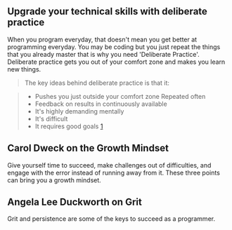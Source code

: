 ## Upgrade your technical skills with deliberate practice

When you program everyday, that doesn't mean you get better at programming everyday. You may be coding but you just repeat the things that you already master that is why you need 'Deliberate Practice'. Deliberate practice gets you out of your comfort zone and makes you learn new things. 

> The key ideas behind deliberate practice is that it:

> * Pushes you just outside your comfort zone
Repeated often
> * Feedback on results in continuously available
> * It's highly demanding mentally
> * It's difficult
> * It requires good goals [1]



## Carol Dweck on the Growth Mindset

Give yourself time to succeed, make challenges out of difficulties, and engage with the error instead of running away from it. These three points can bring you a growth mindset.


##  Angela Lee Duckworth on Grit

Grit and persistence are some of the keys to succeed as a programmer.

[1]: https://web.archive.org/web/20160616225417/http://www.happybearsoftware.com/upgrade-your-technical-skills-with-deliberate-practice
